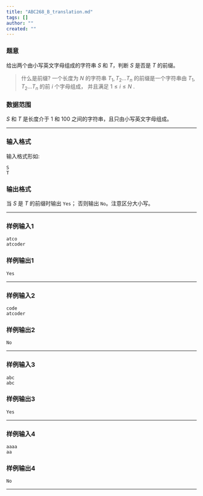 ```yaml
---
title: "ABC268_B_translation.md"
tags: []
author: ""
created: ""
---
```


### 题意 

给出两个由小写英文字母组成的字符串 $S$ 和 $T$，判断 $S$ 是否是 $T$ 的前缀。

> 什么是前缀?
> 一个长度为 $N$ 的字符串 $T_{1},T_{2}...T_{n}$ 的前缀是一个字符串由 $T_{1},T_{2}...T_{n}$ 的前 $i$ 个字母组成， 并且满足 $1\leq i \leq N$ .

### 数据范围

$S$ 和 $T$ 是长度介于 $1$ 和 $100$ 之间的字符串，且只由小写英文字母组成。

---

### 输入格式

输入格式形如:
```
S
T
```

### 输出格式

当 $S$ 是 $T$ 的前缀时输出 `Yes`； 否则输出 `No`。注意区分大小写。

---

### 样例输入1

```
atco
atcoder
```

### 样例输出1

```
Yes
```

---

### 样例输入2

```
code
atcoder
```

### 样例输出2

```
No
```

---

### 样例输入3

```
abc
abc
```

### 样例输出3

```
Yes
```

---

### 样例输入4

```
aaaa
aa
```

### 样例输出4

```
No
```

---

